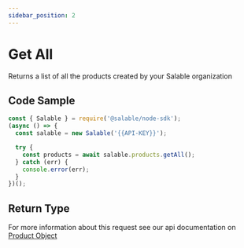 ```yaml
---
sidebar_position: 2
---
```


# Get All

Returns a list of all the products created by your Salable organization

## Code Sample

```typescript
const { Salable } = require('@salable/node-sdk');
(async () => {
  const salable = new Salable('{{API-KEY}}');

  try {
    const products = await salable.products.getAll();
  } catch (err) {
    console.error(err);
  }
})();
```

## Return Type

For more information about this request see our api documentation on [Product Object](https://docs.salable.app/api#tag/Products/operation/getProductByUuid)
